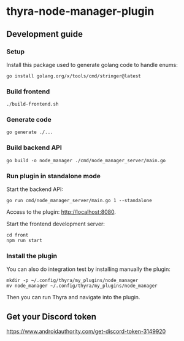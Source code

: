 # thyra-node-manager-plugin

## Development guide

### Setup

Install this package used to generate golang code to handle enums:

    go install golang.org/x/tools/cmd/stringer@latest

### Build frontend

    ./build-frontend.sh

### Generate code

    go generate ./...

### Build backend API

    go build -o node_manager ./cmd/node_manager_server/main.go

### Run plugin in standalone mode

Start the backend API:

    go run cmd/node_manager_server/main.go 1 --standalone

Access to the plugin: <http://localhost:8080>.

Start the frontend development server:

    cd front
    npm run start

### Install the plugin

You can also do integration test by installing manually the plugin:

    mkdir -p ~/.config/thyra/my_plugins/node_manager
    mv node_manager ~/.config/thyra/my_plugins/node_manager

Then you can run Thyra and navigate into the plugin.

## Get your Discord token

<https://www.androidauthority.com/get-discord-token-3149920>
